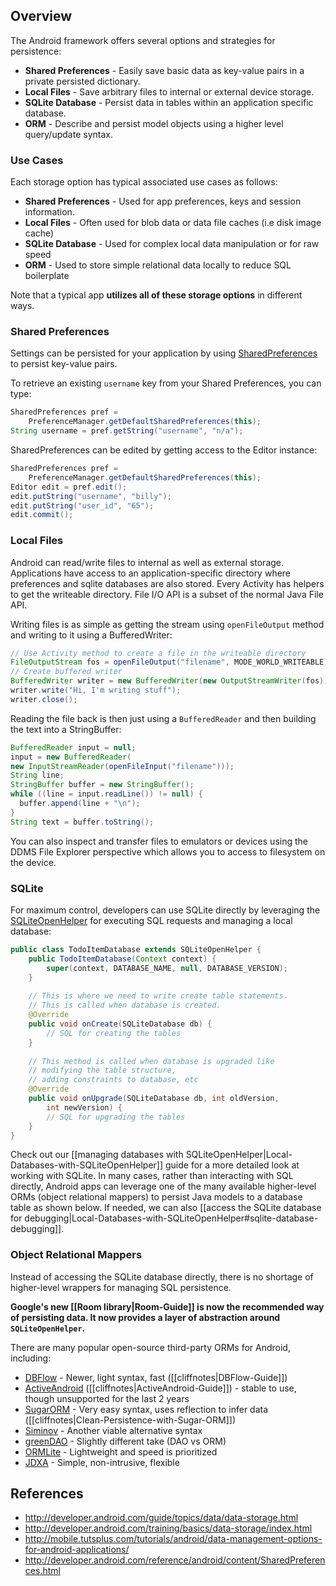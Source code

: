 ## Overview

The Android framework offers several options and strategies for persistence:

 * **Shared Preferences** - Easily save basic data as key-value pairs in a private persisted dictionary.
 * **Local Files** - Save arbitrary files to internal or external device storage.
 * **SQLite Database** - Persist data in tables within an application specific database.
 * **ORM** - Describe and persist model objects using a higher level query/update syntax.

### Use Cases

Each storage option has typical associated use cases as follows:

 * **Shared Preferences** - Used for app preferences, keys and session information.
 * **Local Files** - Often used for blob data or data file caches (i.e disk image cache)
 * **SQLite Database** - Used for complex local data manipulation or for raw speed 
 * **ORM** - Used to store simple relational data locally to reduce SQL boilerplate

Note that a typical app **utilizes all of these storage options** in different ways.

### Shared Preferences

Settings can be persisted for your application by using [SharedPreferences](http://developer.android.com/reference/android/content/SharedPreferences.html) to persist key-value pairs.  

To retrieve an existing `username` key from your Shared Preferences, you can type:

```java
SharedPreferences pref =   
    PreferenceManager.getDefaultSharedPreferences(this);
String username = pref.getString("username", "n/a"); 
```

SharedPreferences can be edited by getting access to the Editor instance:

```java
SharedPreferences pref =   
    PreferenceManager.getDefaultSharedPreferences(this);
Editor edit = pref.edit();
edit.putString("username", "billy");
edit.putString("user_id", "65");
edit.commit(); 
```

### Local Files

Android can read/write files to internal as well as external storage. Applications have access to an application-specific directory where preferences and sqlite databases are also stored. Every Activity has helpers to get the writeable directory. File I/O API is a subset of the normal Java File API.

Writing files is as simple as getting the stream using `openFileOutput` method and writing to it using a BufferedWriter:

```java
// Use Activity method to create a file in the writeable directory
FileOutputStream fos = openFileOutput("filename", MODE_WORLD_WRITEABLE);
// Create buffered writer
BufferedWriter writer = new BufferedWriter(new OutputStreamWriter(fos));
writer.write("Hi, I'm writing stuff");
writer.close();
```

Reading the file back is then just using a `BufferedReader` and then building the text into a StringBuffer:

```java
BufferedReader input = null;
input = new BufferedReader(
new InputStreamReader(openFileInput("filename")));
String line;
StringBuffer buffer = new StringBuffer();
while ((line = input.readLine()) != null) {
  buffer.append(line + "\n");
}
String text = buffer.toString();
```

You can also inspect and transfer files to emulators or devices using the DDMS File Explorer perspective which allows you to access to filesystem on the device.

### SQLite

For maximum control, developers can use SQLite directly by leveraging the [SQLiteOpenHelper](http://developer.android.com/reference/android/database/sqlite/SQLiteOpenHelper.html) for executing SQL requests and managing a local database:

```java
public class TodoItemDatabase extends SQLiteOpenHelper { 
    public TodoItemDatabase(Context context) {
        super(context, DATABASE_NAME, null, DATABASE_VERSION);
    }
 
    // This is where we need to write create table statements. 
    // This is called when database is created.
    @Override
    public void onCreate(SQLiteDatabase db) {
    	// SQL for creating the tables
    }
 
    // This method is called when database is upgraded like 
    // modifying the table structure, 
    // adding constraints to database, etc
    @Override
    public void onUpgrade(SQLiteDatabase db, int oldVersion, 
        int newVersion) {
    	// SQL for upgrading the tables
    }
}
```

Check out our [[managing databases with SQLiteOpenHelper|Local-Databases-with-SQLiteOpenHelper]] guide for a more detailed look at working with SQLite. In many cases, rather than interacting with SQL directly, Android apps can leverage one of the many available higher-level ORMs (object relational mappers) to persist Java models to a database table as shown below. If needed, we can also [[access the SQLite database for debugging|Local-Databases-with-SQLiteOpenHelper#sqlite-database-debugging]].

### Object Relational Mappers

Instead of accessing the SQLite database directly, there is no shortage of higher-level wrappers for managing SQL persistence. 

**Google's new [[Room library|Room-Guide]] is now the recommended way of persisting data.  It now provides a layer of abstraction around `SQLiteOpenHelper`.**

There are many popular open-source third-party ORMs for Android, including:

 * [DBFlow](https://github.com/Raizlabs/DBFlow) - Newer, light syntax, fast ([[cliffnotes|DBFlow-Guide]])
 * [ActiveAndroid](https://github.com/pardom/ActiveAndroid/wiki/Getting-started) ([[cliffnotes|ActiveAndroid-Guide]]) - stable to use, though unsupported for the last 2 years
 * [SugarORM](http://satyan.github.io/sugar/index.html) - Very easy syntax, uses reflection to infer data ([[cliffnotes|Clean-Persistence-with-Sugar-ORM]])
 * [Siminov](http://siminov.github.io/android-orm/) - Another viable alternative syntax
 * [greenDAO](http://greendao-orm.com/) - Slightly different take (DAO vs ORM)
 * [ORMLite](http://ormlite.com/sqlite_java_android_orm.shtml) - Lightweight and speed is prioritized
 * [JDXA](http://softwaretree.com/v1/products/jdxa/jdxa.html) - Simple, non-intrusive, flexible

## References

 * <http://developer.android.com/guide/topics/data/data-storage.html>
 * <http://developer.android.com/training/basics/data-storage/index.html>
 * <http://mobile.tutsplus.com/tutorials/android/data-management-options-for-android-applications/>
 * <http://developer.android.com/reference/android/content/SharedPreferences.html>